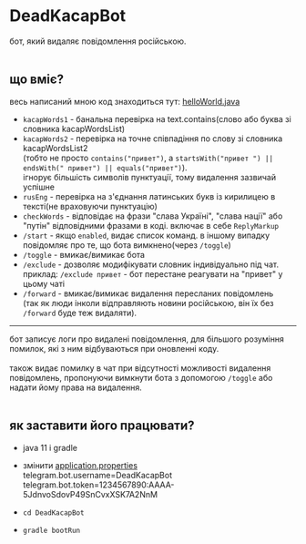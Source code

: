 # DeadKacapBot

бот, який видаляє повідомлення російською.
<br>
<br>

## що вміє?

весь написаний мною код знаходиться тут: [helloWorld.java](https://github.com/qlspd/DeadKacapBot/blob/main/src/main/java/com/tgBot/deadKacap/helloWorld.java)
- `kacapWords1` - банальна перевірка на text.contains(слово або буква зі словника kacapWordsList)
- `kacapWords2` - перевірка на точне співпадіння по слову зі словника kacapWordsList2<br>(тобто не просто `contains("привет")`, а `startsWith("привет ") || endsWith(" привет") || equals("привет")`).<br>ігнорує більшість символів пунктуації, тому видалення зазвичай успішне
- `rusEng` - перевірка на з'єднання латинських букв із кирилицею в тексті(не враховуючи пунктуацію)
- `checkWords` - відповідає на фрази "слава Україні", "слава нації" або "путін" відповідними фразами в коді. включає в себе `ReplyMarkup`
- `/start` - якщо `enabled`, видає список команд. в іншому випадку повідомляє про те, що бота вимкнено(через `/toggle`)
- `/toggle` - вмикає/вимикає бота
- `/exclude` - дозволяє модифікувати словник індивідуально під чат.<br>приклад: `/exclude привет` - бот перестане реагувати на "привет" у цьому чаті
- `/forward` - вмикає/вимикає видалення пересланих повідомлень<br>(так як люди інколи відправляють новини російською, він їх без `/forward` буде теж видаляти).
---
бот записує логи про видалені повідомлення, для більшого розуміння помилок, які з ним відбуваються при оновленні коду.
<br>
<br>
також видає помилку в чат при відсутності можливості видалення повідомлень, пропонуючи вимкнути бота з допомогою `/toggle` або надати йому права на видалення.
<br>
<br>

## як заставити його працювати?
- java 11 і gradle

- змінити [application.properties](https://github.com/qlspd/DeadKacapBot/blob/main/src/main/resources/application.properties)<br>
telegram.bot.username=DeadKacapBot<br>
telegram.bot.token=1234567890:AAAA-5JdnvoSdovP49SnCvxXSK7A2NnM<br>

- `cd DeadKacapBot`
- `gradle bootRun`
